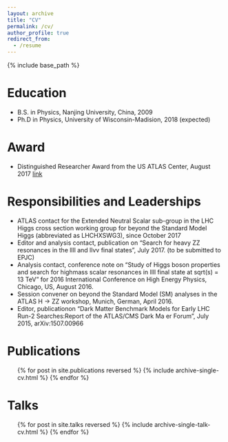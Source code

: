 ```yaml
---
layout: archive
title: "CV"
permalink: /cv/
author_profile: true
redirect_from:
  - /resume
---
```


{% include base_path %}

Education
======
* B.S. in Physics, Nanjing University, China, 2009
* Ph.D in Physics, University of Wisconsin-Madision, 2018 (expected)

Award
======
* Distinguished Researcher Award from the US ATLAS Center, August 2017 [link](http://www.usatlas.bnl.gov/programoffice/scholars.php)

Responsibilities and Leaderships
======
* ATLAS contact for the Extended Neutral Scalar sub-group in the LHC Higgs cross section working group for beyond the Standard Model Higgs (abbreviated as LHCHXSWG3), since October 2017
* Editor and analysis contact, publication on “Search for heavy ZZ resonances in the llll and llvv final states”, July 2017. (to be submitted to EPJC)
* Analysis contact, conference note on “Study of Higgs boson properties and search for highmass scalar resonances in llll final state at sqrt(s) = 13 TeV” for 2016 International Conference on High Energy Physics, Chicago, US, August 2016.
* Session convener on beyond the Standard Model (SM) analyses in the ATLAS H &rarr; ZZ workshop, Munich, German, April 2016.
* Editor, publicationon “Dark Matter Benchmark Models for Early LHC Run-2 Searches:Report of the ATLAS/CMS Dark Ma er Forum”, July 2015, arXiv:1507.00966

Publications
======
  <ol>{% for post in site.publications reversed %}
    {% include archive-single-cv.html %}
{% endfor %}</ol>
  
Talks
======
  <ol>{% for post in site.talks reversed %}
    {% include archive-single-talk-cv.html %}
  {% endfor %}</ol>
